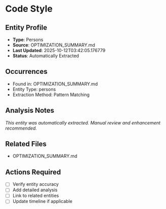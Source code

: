 # Code Style

## Entity Profile
- **Type**: Persons
- **Source**: OPTIMIZATION_SUMMARY.md
- **Last Updated**: 2025-10-12T03:42:05.176779
- **Status**: Automatically Extracted

## Occurrences
- Found in: OPTIMIZATION_SUMMARY.md
- Entity Type: persons
- Extraction Method: Pattern Matching

## Analysis Notes
*This entity was automatically extracted. Manual review and enhancement recommended.*

## Related Files
- OPTIMIZATION_SUMMARY.md

## Actions Required
- [ ] Verify entity accuracy
- [ ] Add detailed analysis
- [ ] Link to related entities
- [ ] Update timeline if applicable
